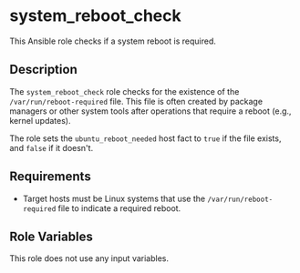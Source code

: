 # system_reboot_check

This Ansible role checks if a system reboot is required.

## Description

The `system_reboot_check` role checks for the existence of the `/var/run/reboot-required` file. This file is often created by package managers or other system tools after operations that require a reboot (e.g., kernel updates).

The role sets the `ubuntu_reboot_needed` host fact to `true` if the file exists, and `false` if it doesn't.

## Requirements

- Target hosts must be Linux systems that use the `/var/run/reboot-required` file to indicate a required reboot.

## Role Variables

This role does not use any input variables.
